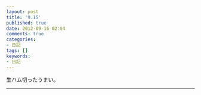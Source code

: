 ```yaml
---
layout: post
title: '9.15'
published: true
date: 2012-09-16 02:04
comments: true
categories:
- 日記
tags: []
keywords:
- 日記
---
```

生ハム切ったうまい。

---

